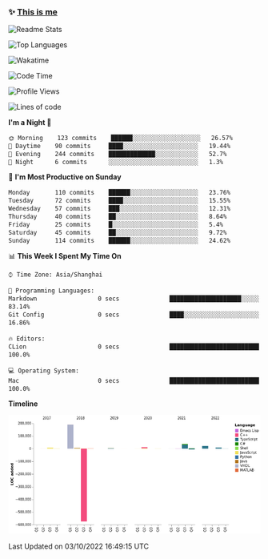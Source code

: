 <!--

**icyzeroice/icyzeroice** is a ✨ _special_ ✨ repository because its `README.md` (this file) appears on your GitHub profile.

Here are some ideas to get you started:

- 🔭 I’m currently working on ...
- 🌱 I’m currently learning ...
- 👯 I’m looking to collaborate on ...
- 🤔 I’m looking for help with ...
- 💬 Ask me about ...
- 📫 How to reach me: ...
- 😄 Pronouns: ...
- ⚡ Fun fact: ...

-->

### ✨ [This is me](https://shakugan.fandom.com/wiki/Serment)

![Readme Stats](https://github-readme-stats.vercel.app/api?username=icyzeroice)

![Top Languages](https://github-readme-stats.vercel.app/api/top-langs/?username=icyzeroice&exclude_repo=scutie2015-digimon&layout=compact&langs_count=5)

![Wakatime](https://github-readme-stats.vercel.app/api/wakatime?username=icyzeroice)

<!--START_SECTION:waka-->
![Code Time](http://img.shields.io/badge/Code%20Time-906%20hrs%205%20mins-blue)

![Profile Views](http://img.shields.io/badge/Profile%20Views-0-blue)

![Lines of code](https://img.shields.io/badge/From%20Hello%20World%20I%27ve%20Written--284%20Thousand%20lines%20of%20code-blue)

**I'm a Night 🦉** 

```text
🌞 Morning    123 commits    ██████░░░░░░░░░░░░░░░░░░░   26.57% 
🌆 Daytime    90 commits     ████░░░░░░░░░░░░░░░░░░░░░   19.44% 
🌃 Evening    244 commits    █████████████░░░░░░░░░░░░   52.7% 
🌙 Night      6 commits      ░░░░░░░░░░░░░░░░░░░░░░░░░   1.3%

```
📅 **I'm Most Productive on Sunday** 

```text
Monday       110 commits    ██████░░░░░░░░░░░░░░░░░░░   23.76% 
Tuesday      72 commits     ████░░░░░░░░░░░░░░░░░░░░░   15.55% 
Wednesday    57 commits     ███░░░░░░░░░░░░░░░░░░░░░░   12.31% 
Thursday     40 commits     ██░░░░░░░░░░░░░░░░░░░░░░░   8.64% 
Friday       25 commits     █░░░░░░░░░░░░░░░░░░░░░░░░   5.4% 
Saturday     45 commits     ██░░░░░░░░░░░░░░░░░░░░░░░   9.72% 
Sunday       114 commits    ██████░░░░░░░░░░░░░░░░░░░   24.62%

```


📊 **This Week I Spent My Time On** 

```text
⌚︎ Time Zone: Asia/Shanghai

💬 Programming Languages: 
Markdown                 0 secs              ████████████████████░░░░░   83.14% 
Git Config               0 secs              ████░░░░░░░░░░░░░░░░░░░░░   16.86%

🔥 Editors: 
CLion                    0 secs              █████████████████████████   100.0%

💻 Operating System: 
Mac                      0 secs              █████████████████████████   100.0%

```

**Timeline**

![Chart not found](https://raw.githubusercontent.com/icyzeroice/icyzeroice/main/charts/bar_graph.png) 


 Last Updated on 03/10/2022 16:49:15 UTC
<!--END_SECTION:waka-->

<!--

### Related
- https://github.com/abhisheknaiidu/awesome-github-profile-readme
- https://github.com/coderjojo/creative-profile-readme
- https://github.com/elangosundar/awesome-README-templates
- https://github.com/durgeshsamariya/awesome-github-profile-readme-templates
- https://github.com/anmol098/waka-readme-stats

-->
